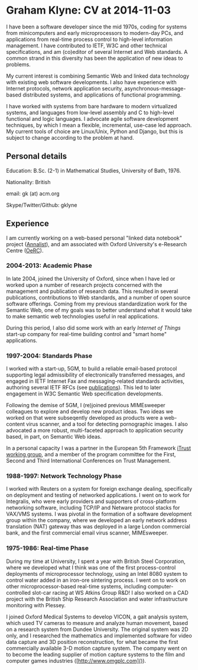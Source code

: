 # Graham Klyne: CV at 2014-11-03

I have been a software developer since the mid 1970s, coding for systems from minicomputers and early microprocessors to modern-day PCs, and applications from real-time process control to high-level information management.  I have contributed to IETF, W3C and other technical specifications, and am (co)editor of several Internet and Web standards.  A common strand in this diversity has been the application of new ideas to problems.

My current interest is combining Semantic Web and linked data technology with existing web software developments.  I also have experience with Internet protocols, network application security, asynchronous-message-based distributed systems, and applications of functional programming.

I have worked with systems from bare hardware to modern virtualized systems, and languages from low-level assembly and C to high-level functional and logic languages.  I advocate agile software development techniques, by which I mean a flexible, incremental, use-case led approach.  My current tools of choice are Linux/Unix, Python and Django, but this is subject to change according to the problem at hand.

## Personal details

Education: B.Sc. (2-1) in Mathematical Studies, University of Bath, 1976.

Nationality: British

email: gk (at) acm.org

Skype/Twitter/Github: gklyne

## Experience

I am currently working on a web-based personal "linked data notebook" project ([Annalist](https://github.com/gklyne/annalist)), and am associated with Oxford University's e-Research Centre ([OeRC](http://www.oerc.ox.ac.uk)).

### 2004-2013: Academic Phase

In late 2004, joined the University of Oxford, since when I have led or worked upon a number of research projects concerned with the management and publication of research data.  This resulted in several publications, contributions to Web standards, and a number of open source software offerings. Coming from my previous standardization work for the Semantic Web, one of my goals was to better understand what it would take to make semantic web technologies useful in real applications.

During this period, I also did some work with an early _Internet of Things_ start-up company for real-time building control and "smart home" applications.

### 1997-2004: Standards Phase

I worked with a start-up, 5GM, to build a reliable email-based protocol supporting legal admissibility of electronically transferred messages, and engaged in IETF Internet Fax and messaging-related standards activities, authoring several IETF RFCs (see [publications](./20141103-publications.md)).  This led to later engagement in W3C Semantic Web specification developments.

Following the demise of 5GM, I (re)joined previous MIMEsweeper colleagues to explore and develop new product ideas.  Two ideas we worked on that were subseqently developed as products were a web-content virus scanner, and a tool for detecting pornographic images.  I also advocated a more robust, multi-faceted approach to application security based, in part, on Semantic Web ideas.

In a personal capacity I was a partner in the European 5th Framework [iTrust working group](http://www.ninebynine.org/iTrust/Intro.html), and a member of the program committee for the First, Second and Third International Conferences on Trust Management.

### 1988-1997: Network Technology Phase

I worked with Reuters on a system for foreign exchange dealing, specifically on deployment and testing of networked applications.  I went on to work for Integralis, who were early providers and supporters of cross-platform networking software, including TCP/IP and Netware protocol stacks for VAX/VMS systems.  I was pivotal in the formation of a software development group within the company, where we developed an early network address translation (NAT) gateway thas was deployed in a large London commercial bank, and the first commercial email virus scanner, MIMEsweeper.

### 1975-1986: Real-time Phase

During my time at University, I spent a year with British Steel Corporation, where we developed what I think was one of the first process-control deployments of microprocessor technology, using an Intel 8080 system to control water added in an iron-ore sintering process.  I went on to work on other microprocessor-based real-time systems, including computer-controlled slot-car racing at WS Atkins Group R&D!  I also worked on a CAD project with the British Ship Research Association and water infrastructure monitoring with Plessey.

I joined Oxford Medical Systems to develop VICON, a gait analysis system, which used TV cameras to measure and analyze human movement, based on a research system from Dundee University.  The original system was 2D only, and I researched the mathematics and implemented software for video data capture and 3D position reconstruction, for what became the first commercially available 3-D motion capture system.  The company went on to become the leading supplier of motion capture systems to the film and computer games industries ([http://www.omgplc.com]()).

